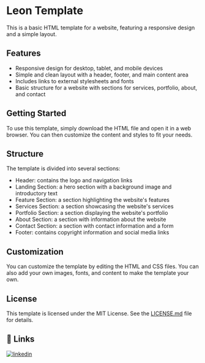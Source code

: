 # Leon Template

This is a basic HTML template for a website, featuring a responsive design and a simple layout.

## Features

* Responsive design for desktop, tablet, and mobile devices
* Simple and clean layout with a header, footer, and main content area
* Includes links to external stylesheets and fonts
* Basic structure for a website with sections for services, portfolio, about, and contact

## Getting Started

To use this template, simply download the HTML file and open it in a web browser. You can then customize the content and styles to fit your needs.

## Structure

The template is divided into several sections:

* Header: contains the logo and navigation links
* Landing Section: a hero section with a background image and introductory text
* Feature Section: a section highlighting the website's features
* Services Section: a section showcasing the website's services
* Portfolio Section: a section displaying the website's portfolio
* About Section: a section with information about the website
* Contact Section: a section with contact information and a form
* Footer: contains copyright information and social media links

## Customization

You can customize the template by editing the HTML and CSS files. You can also add your own images, fonts, and content to make the template your own.

## License

This template is licensed under the MIT License. See the [LICENSE.md](LICENSE.md) file for details.

## 🔗 Links

[![linkedin](https://img.shields.io/badge/linkedin-0A66C2?style=for-the-badge&logo=linkedin&logoColor=white)](https://www.linkedin.com/in/fares-elabasery/)